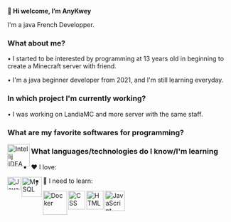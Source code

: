 **👋 Hi welcome, I’m AnyKwey**

I'm a java French Developper.


### What about me?

  • I started to be interested by programming at 13 years old in beginning to create a Minecraft server with friend.
  
  • I'm a java beginner developer from 2021, and I'm still learning everyday.

### In which project I'm currently working?

  • I was working on LandiaMC and more server with the same staff.

### What are my favorite softwares for programming?

<img align="left" alt="Intellij IDEA " width="50px" src="https://resources.jetbrains.com/storage/products/intellij-idea/img/meta/intellij-idea_logo_300x300.png" />

### What languages/technologies do I know/I'm learning

- :heart: I love:

<img align="left" alt="Java " width="29,6px" src="https://upload.wikimedia.org/wikipedia/fr/2/2e/Java_Logo.svg" />
<img align="left" alt="MySQL " width="45,6px" src="http://pngimg.com/uploads/mysql/mysql_PNG23.png" />

- :hammer: I need to learn:

<img align="left" alt="Docker " width="54,6px" src="https://www.docker.com/wp-content/uploads/2022/03/vertical-logo-monochromatic.png" /> 
<img align="left" alt="CSS " width="38,6px" height="42,2px" src="https://upload.wikimedia.org/wikipedia/commons/d/d5/CSS3_logo_and_wordmark.svg" />
<img align="left" alt="HTML " width="38,6px" height="42,2px" src="https://upload.wikimedia.org/wikipedia/commons/6/61/HTML5_logo_and_wordmark.svg" />
<img align="left" alt="JavaScript " width="45,6px" src="https://upload.wikimedia.org/wikipedia/commons/9/99/Unofficial_JavaScript_logo_2.svg" />

<!---
AnyKwey/AnyKwey is a ✨ special ✨ repository because its `README.md` (this file) appears on your GitHub profile.
You can click the Preview link to take a look at your changes.
--->
